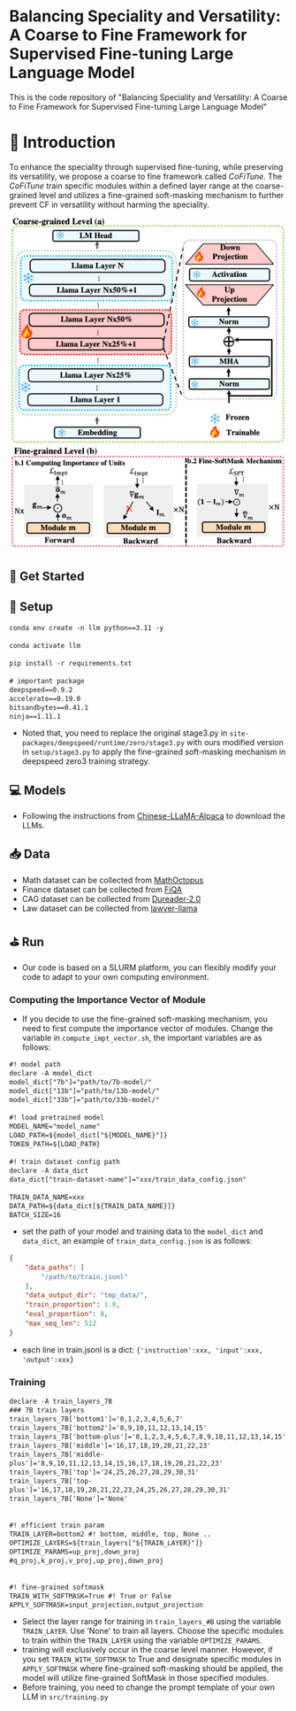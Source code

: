 # Balancing Speciality and Versatility: A Coarse to Fine Framework for Supervised Fine-tuning Large Language Model
This is the code repository of "Balancing Speciality and Versatility: A Coarse to Fine Framework for Supervised Fine-tuning Large Language Model"


# 🚀 Introduction

To enhance the speciality through supervised fine-tuning, while preserving its versatility, we propose a coarse to fine framework called *CoFiTune*.
The *CoFiTune* train specific modules within a defined layer range at the coarse-grained level and utilizes a fine-grained soft-masking mechanism to further prevent CF in versatility without harming the speciality.

<img src="./img/CoFiTune-framework-overview.jpg" width="700" >

## 📄 Get Started

## 📝 Setup

```
conda env create -n llm python==3.11 -y

conda activate llm

pip install -r requirements.txt

# important package
deepspeed==0.9.2
accelerate==0.19.0
bitsandbytes==0.41.1
ninja==1.11.1
```

- Noted that, you need to replace the original stage3.py in `site-packages/deepspeed/runtime/zero/stage3.py` with ours modified version in `setup/stage3.py` to apply the fine-grained soft-masking mechanism in deepspeed zero3 training strategy.

## 💻 Models
- Following the instructions from [Chinese-LLaMA-Alpaca](https://github.com/ymcui/Chinese-LLaMA-Alpaca/wiki/%E6%89%8B%E5%8A%A8%E6%A8%A1%E5%9E%8B%E5%90%88%E5%B9%B6%E4%B8%8E%E8%BD%AC%E6%8D%A2) to download the LLMs.

## 📥 Data
- Math dataset can be collected from [MathOctopus](https://github.com/microsoft/MathOctopus/tree/main) 
- Finance dataset can be collected from [FiQA](https://huggingface.co/datasets/FinGPT/fingpt-fiqa_qa)
- CAG dataset can be collected from [Dureader-2.0](https://github.com/baidu/DuReader/tree/master/DuReader-2.0)
- Law dataset can be collected from [lawyer-llama](https://github.com/AndrewZhe/lawyer-llama)



## ⛳️ Run
- Our code is based on a SLURM platform, you can flexibly modify your code to adapt to your own computing environment.

### Computing the Importance Vector of Module
- If you decide to use the fine-grained soft-masking mechanism, you need to first compute the importance vector of modules. Change the variable in `compute_impt_vector.sh`, the important variables are as follows: 

```shell
#! model path
declare -A model_dict
model_dict["7b"]="path/to/7b-model/"
model_dict["13b"]="path/to/13b-model/"
model_dict["33b"]="path/to/33b-model/"

#! load pretrained model
MODEL_NAME="model_name" 
LOAD_PATH=${model_dict["${MODEL_NAME}"]}
TOKEN_PATH=${LOAD_PATH}

#! train dataset config path
declare -A data_dict
data_dict["train-dataset-name"]="xxx/train_data_config.json"

TRAIN_DATA_NAME=xxx
DATA_PATH=${data_dict[${TRAIN_DATA_NAME}]}
BATCH_SIZE=16
```
- set the path of your model and training data to the `model_dict` and `data_dict`, an example of `train_data_config.json` is as follows:

```json
{
    "data_paths": [
        "/path/to/train.jsonl"
    ],
    "data_output_dir": "tmp_data/",
    "train_proportion": 1.0,
    "eval_proportion": 0,
    "max_seq_len": 512
}
```

- each line in train.jsonl is a dict: `{'instruction':xxx, 'input':xxx, 'output':xxx}`


### Training

```shell
declare -A train_layers_7B
### 7B train layers
train_layers_7B['bottom1']='0,1,2,3,4,5,6,7'
train_layers_7B['bottom2']='8,9,10,11,12,13,14,15'
train_layers_7B['bottom-plus']='0,1,2,3,4,5,6,7,8,9,10,11,12,13,14,15'
train_layers_7B['middle']='16,17,18,19,20,21,22,23'
train_layers_7B['middle-plus']='8,9,10,11,12,13,14,15,16,17,18,19,20,21,22,23'
train_layers_7B['top']='24,25,26,27,28,29,30,31'
train_layers_7B['top-plus']='16,17,18,19,20,21,22,23,24,25,26,27,28,29,30,31'
train_layers_7B['None']='None'


#! efficient train param
TRAIN_LAYER=bottom2 #! bottom, middle, top, None ..
OPTIMIZE_LAYERS=${train_layers["${TRAIN_LAYER}"]} 
OPTIMIZE_PARAMS=up_proj,down_proj #q_proj,k_proj,v_proj,up_proj,down_proj


#! fine-grained softmask
TRAIN_WITH_SOFTMASK=True #! True or False
APPLY_SOFTMASK=input_projection,output_projection
```
- Select the layer range for training in `train_layers_#B` using the variable `TRAIN_LAYER`. Use 'None' to train all layers. Choose the specific modules to train within the `TRAIN_LAYER` using the variable `OPTIMIZE_PARAMS`.
- training will exclusively occur in the coarse level manner. However, if you set `TRAIN_WITH_SOFTMASK` to True and designate specific modules in `APPLY_SOFTMASK` where fine-grained soft-masking should be applied, the model will utilize fine-grained SoftMask in those specified modules.
- Before training, you need to change the prompt template of your own LLM in `src/training.py`

